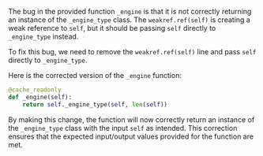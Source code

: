 The bug in the provided function `_engine` is that it is not correctly returning an instance of the `_engine_type` class. The `weakref.ref(self)` is creating a weak reference to `self`, but it should be passing `self` directly to `_engine_type` instead.

To fix this bug, we need to remove the `weakref.ref(self)` line and pass `self` directly to `_engine_type`.

Here is the corrected version of the `_engine` function:

```python
@cache_readonly
def _engine(self):
    return self._engine_type(self, len(self))
```

By making this change, the function will now correctly return an instance of the `_engine_type` class with the input `self` as intended. This correction ensures that the expected input/output values provided for the function are met.